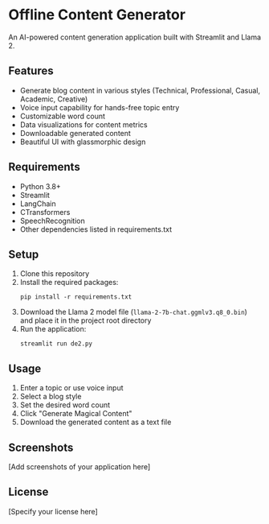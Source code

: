 # Offline Content Generator

An AI-powered content generation application built with Streamlit and Llama 2.

## Features

- Generate blog content in various styles (Technical, Professional, Casual, Academic, Creative)
- Voice input capability for hands-free topic entry
- Customizable word count
- Data visualizations for content metrics
- Downloadable generated content
- Beautiful UI with glassmorphic design

## Requirements

- Python 3.8+
- Streamlit
- LangChain
- CTransformers
- SpeechRecognition
- Other dependencies listed in requirements.txt

## Setup

1. Clone this repository
2. Install the required packages:
   ```
   pip install -r requirements.txt
   ```
3. Download the Llama 2 model file (`llama-2-7b-chat.ggmlv3.q8_0.bin`) and place it in the project root directory
4. Run the application:
   ```
   streamlit run de2.py
   ```

## Usage

1. Enter a topic or use voice input
2. Select a blog style
3. Set the desired word count
4. Click "Generate Magical Content"
5. Download the generated content as a text file

## Screenshots

[Add screenshots of your application here]

## License

[Specify your license here]
